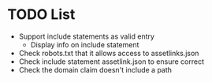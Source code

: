 # TODO List

* Support include statements as valid entry
  * Display info on include statement
* Check robots.txt that it allows access to assetlinks.json
* Check include statement assetlink.json to ensure correct
* Check the domain claim doesn't include a path
